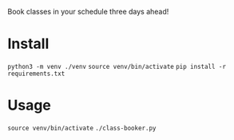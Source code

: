Book classes in your schedule three days ahead!

# Install

`python3 -m venv ./venv`
`source venv/bin/activate`
`pip install -r requirements.txt`

# Usage

`source venv/bin/activate`
`./class-booker.py`
